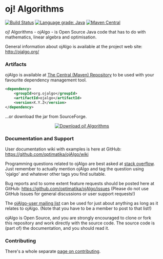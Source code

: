 # oj! Algorithms
[![Build Status](https://travis-ci.org/optimatika/ojAlgo.svg?branch=master)](https://travis-ci.org/optimatika/ojAlgo) [![Language grade: Java](https://img.shields.io/lgtm/grade/java/g/optimatika/ojAlgo.svg?logo=lgtm&logoWidth=18)](https://lgtm.com/projects/g/optimatika/ojAlgo/context:java) [![Maven Central](https://maven-badges.herokuapp.com/maven-central/org.ojalgo/ojalgo/badge.svg)](https://maven-badges.herokuapp.com/maven-central/org.ojalgo/ojalgo/)

oj! Algorithms - ojAlgo - is Open Source Java code that has to do with mathematics, linear algebra and optimisation.

General information about ojAlgo is available at the project web site: http://ojalgo.org/

### Artifacts

ojAlgo is available at [The Central (Maven) Repository](https://search.maven.org/artifact/org.ojalgo/ojalgo) to be used with your favourite dependency management tool.

```xml
<dependency>
    <groupId>org.ojalgo</groupId>
    <artifactId>ojalgo</artifactId>
    <version>X.Y.Z</version>
</dependency>
```
...or download the jar from SourceForge.
<p align="center">
<a href="https://sourceforge.net/projects/ojalgo/files/latest/download" rel="nofollow"><img alt="Download oj! Algorithms" src="https://a.fsdn.com/con/app/sf-download-button"></a>
</p>

### Documentation and Support

User documentation wiki with examples is here at GitHub: https://github.com/optimatika/ojAlgo/wiki

Programming questions related to ojAlgo are best asked at [stack overflow](https://stackoverflow.com/search?tab=relevance&q=ojalgo). Just remember to actually mention ojAlgo and tag the question using 'ojalgo' and whatever other tags you find suitable.

Bug reports and to some extent feature requests should be posted here at GitHub: https://github.com/optimatika/ojAlgo/issues
(Please do not use GitHub Issues for general discussions or user support requests!)

The [ojAlgo-user mailing list](https://sourceforge.net/p/ojalgo/mailman/ojalgo-user/) can be used for just about anything as long as it relates to ojAlgo. (Note that you have to be a member to post to that list!)

ojAlgo is Open Source, and you are strongly encouraged to clone or fork this repository and work directly with the source code. The source code is (part of) the documentation, and you should read it.

### Contributing

There's a whole separate [page on contributing](CONTRIBUTING.md).
